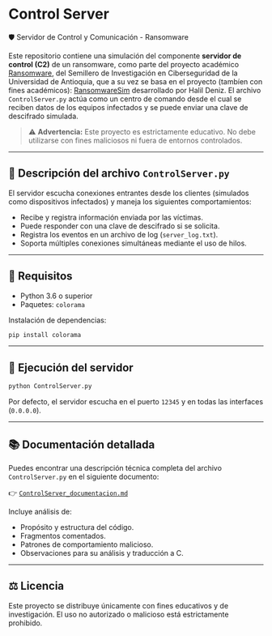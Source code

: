 # Control Server
 🛡️ Servidor de Control y Comunicación - Ransomware

Este repositorio contiene una simulación del componente **servidor de control (C2)** de un ransomware, como parte del proyecto académico [Ransomware](https://github.com/SEICUdeA/Ransomware), del Semillero de Investigación en Ciberseguridad de la Universidad de Antioquia, que a su vez se basa en el proyecto (tambíen con fines académicos): [RansomwareSim](https://denizhalil.com/ransomwaresim-ransomware-simulator/) desarrollado por Halil Deniz. El archivo `ControlServer.py` actúa como un centro de comando desde el cual se reciben datos de los equipos infectados y se puede enviar una clave de descifrado simulada.

> ⚠️ **Advertencia:** Este proyecto es estrictamente educativo. No debe utilizarse con fines maliciosos ni fuera de entornos controlados.

---

## 📄 Descripción del archivo `ControlServer.py`

El servidor escucha conexiones entrantes desde los clientes (simulados como dispositivos infectados) y maneja los siguientes comportamientos:

- Recibe y registra información enviada por las víctimas.
- Puede responder con una clave de descifrado si se solicita.
- Registra los eventos en un archivo de log (`server_log.txt`).
- Soporta múltiples conexiones simultáneas mediante el uso de hilos.

---

## 🧩 Requisitos

- Python 3.6 o superior
- Paquetes: `colorama`

Instalación de dependencias:
```bash
pip install colorama
```

---

## 🚀 Ejecución del servidor

```bash
python ControlServer.py
```

Por defecto, el servidor escucha en el puerto `12345` y en todas las interfaces (`0.0.0.0`).

---

## 📚 Documentación detallada

Puedes encontrar una descripción técnica completa del archivo `ControlServer.py` en el siguiente documento:

👉 [`ControlServer_documentacion.md`](./ControlServer_documentation.md)

Incluye análisis de:

- Propósito y estructura del código.
- Fragmentos comentados.
- Patrones de comportamiento malicioso.
- Observaciones para su análisis y traducción a C.

---

## ⚖️ Licencia

Este proyecto se distribuye únicamente con fines educativos y de investigación. El uso no autorizado o malicioso está estrictamente prohibido.


